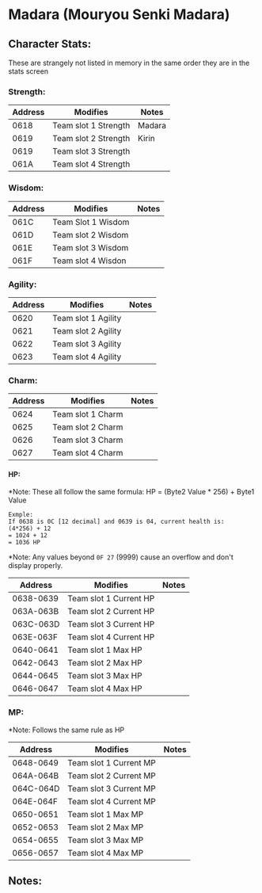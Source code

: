 # Madara (Mouryou Senki Madara)

## Character Stats:

These are strangely not listed in memory in the same order they are in the stats screen

### Strength:
| Address | Modifies | Notes  |
|   ---   |    ---   |   ---  |
|  0618   | Team slot 1 Strength | Madara |
|  0619   | Team slot 2 Strength | Kirin |
|  0619   | Team slot 3 Strength ||
|  061A   | Team slot 4 Strength ||

### Wisdom:
| Address | Modifies | Notes  |
|   ---   |    ---   |   ---  |
|  061C   | Team Slot 1 Wisdom |
|  061D   | Team slot 2 Wisdom |
|  061E   | Team slot 3 Wisdom |
|  061F   | Team slot 4 Wisdon |

### Agility:
| Address | Modifies | Notes  |
|   ---   |    ---   |   ---  |
|  0620   | Team slot 1 Agility
|  0621   | Team slot 2 Agility
|  0622   | Team slot 3 Agility
|  0623   | Team slot 4 Agility

### Charm:
| Address | Modifies | Notes  |
|   ---   |    ---   |   ---  |
|  0624   | Team slot 1 Charm |
|  0625   | Team slot 2 Charm | 
|  0626   | Team slot 3 Charm |
|  0627   | Team slot 4 Charm |

#### HP:

*Note: These all follow the same formula: HP = (Byte2 Value * 256) + Byte1 Value   
```
Exmple:
If 0638 is 0C [12 decimal] and 0639 is 04, current health is:  
(4*256) + 12  
= 1024 + 12  
= 1036 HP
```
  *Note: Any values beyond `0F 27` (9999) cause an overflow and don't display properly.

| Address | Modifies | Notes  |
|   ---   |    ---   |   ---  |
| 0638-0639 | Team slot 1 Current HP |
| 063A-063B | Team slot 2 Current HP |
| 063C-063D | Team slot 3 Current HP |
| 063E-063F | Team slot 4 Current HP |
| 0640-0641 | Team slot 1 Max HP     |
| 0642-0643 | Team slot 2 Max HP     |
| 0644-0645 | Team slot 3 Max HP     |
| 0646-0647 | Team slot 4 Max HP     |

### MP:
*Note: Follows the same rule as HP

| Address | Modifies | Notes  |
|   ---   |    ---   |   ---  |
| 0648-0649 | Team slot 1 Current MP |
| 064A-064B | Team slot 2 Current MP |
| 064C-064D | Team slot 3 Current MP |
| 064E-064F | Team slot 4 Current MP |
| 0650-0651 | Team slot 1 Max MP     |
| 0652-0653 | Team slot 2 Max MP     |
| 0654-0655 | Team slot 3 Max MP     |
| 0656-0657 | Team slot 4 Max MP     |


## Notes:
